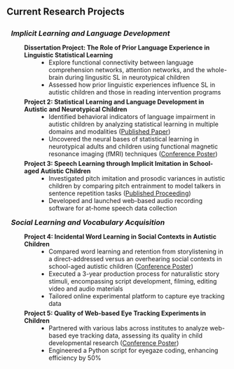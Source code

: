 <h1 id="projects"></h1>

<h2 style="margin: 60px 0px 10px;">Current Research Projects</h2>
<br>
<h3 style="margin:0 10px 0;"><em>Implicit Learning and Language Development</em></h3>

<p style="text-indent: 50px">

  <h4 style="margin:0 8px 0; padding-left: 2rem">Dissertation Project: The Role of Prior Language Experience in Linguistic Statistical Learning</h4>
  
  <ul style="margin:0 0 5px; padding-left: 6rem">
    <li>Explore functional connectivity between language comprehension networks, attention networks, and the whole-brain during lingusitic SL in neurotypical children</li>
    <li>Assessed how prior linguistic experiences influence SL in autistic children and those in reading intervention programs</li>
  </ul>


  <h4 style="margin:0 8px 0; padding-left: 2rem">Project 2: Statistical Learning and Language Development in Autistic and Neurotypical Children</h4>
  
  <ul style="margin:0 0 5px; padding-left: 6rem">
    <li>Identified behavioral indicators of language impairment in autistic children by analyzing statistical learning in multiple domains and modalities (<a href="https://link.springer.com/article/10.1007/s10803-023-05902-1">Published Paper</a>)</li>
    <li>Uncovered the neural bases of statistical learning in neurotypical adults and children using functional magnetic resonance imaging (fMRI) techniques (<a href="https://bpb-us-w2.wpmucdn.com/sites.northeastern.edu/dist/5/743/files/2022/10/snl_2022_blastfmri_developmental.pdf">Conference Poster</a>)</li>
  </ul>
  
  <h4 style="margin:0 8px 0; padding-left: 2rem">Project 3: Speech Learning through Implicit Imitation in School-aged Autistic Children</h4>
  
  <ul style="margin:0 0 5px; padding-left: 6rem">
    <li>Investigated pitch imitation and prosodic variances in autistic children by comparing pitch entrainment to model talkers in sentence repetition tasks (<a href="https://bpb-us-w2.wpmucdn.com/sites.northeastern.edu/dist/5/743/files/2023/08/time_ICPhS23_final_revised.pdf">Published Proceeding</a>)</li>
    <li>Developed and launched web-based audio recording software for at-home speech data collection</li>
  </ul>
</p>  
  


<h3 style="margin:0 10px 0;"><em>Social Learning and Vocabulary Acquisition</em></h3>

<p style="text-indent: 50px">
  
  <h4 style="margin:0 8px 0; padding-left: 2rem">Project 4: Incidental Word Learning in Social Contexts in Autistic Children</h4>
  
  <ul style="margin:0 0 5px; padding-left: 6rem">
    <li>Compared word learning and retention from storylistening in a direct-addressed versus an overhearing social contexts  in school-aged autistic children (<a href="https://qrcgcustomers.s3-eu-west-1.amazonaws.com/account24417075/35294901_1.pdf?0.8221150831593449">Conference Poster</a>)</li>
    <li>Executed a 3-year production process for naturalistic story stimuli, encompassing script development, filming, editing video and audio materials</li>
    <li>Tailored online experimental platform to capture eye tracking data</li>
  </ul>


  <h4 style="margin:0 8px 0; padding-left: 2rem">Project 5: Quality of Web-based Eye Tracking Experiments in Children</h4>
  
  <ul style="margin:0 0 5px; padding-left: 6rem">
    <li>Partnered with various labs across institutes to analyze web-based eye tracking data, assessing its quality in child developmental research (<a href="https://bpb-us-w2.wpmucdn.com/sites.northeastern.edu/dist/5/743/files/2023/03/Ovans_HSP_Poster_2023.pdf">Conference Poster</a>)</li>
    <li>Engineered a Python script for eyegaze coding, enhancing efficiency by 50%</li>
  </ul>
</p>